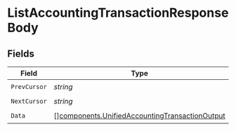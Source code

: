 # ListAccountingTransactionResponseBody


## Fields

| Field                                                                                                            | Type                                                                                                             | Required                                                                                                         | Description                                                                                                      |
| ---------------------------------------------------------------------------------------------------------------- | ---------------------------------------------------------------------------------------------------------------- | ---------------------------------------------------------------------------------------------------------------- | ---------------------------------------------------------------------------------------------------------------- |
| `PrevCursor`                                                                                                     | *string*                                                                                                         | :heavy_check_mark:                                                                                               | N/A                                                                                                              |
| `NextCursor`                                                                                                     | *string*                                                                                                         | :heavy_check_mark:                                                                                               | N/A                                                                                                              |
| `Data`                                                                                                           | [][components.UnifiedAccountingTransactionOutput](../../models/components/unifiedaccountingtransactionoutput.md) | :heavy_check_mark:                                                                                               | N/A                                                                                                              |